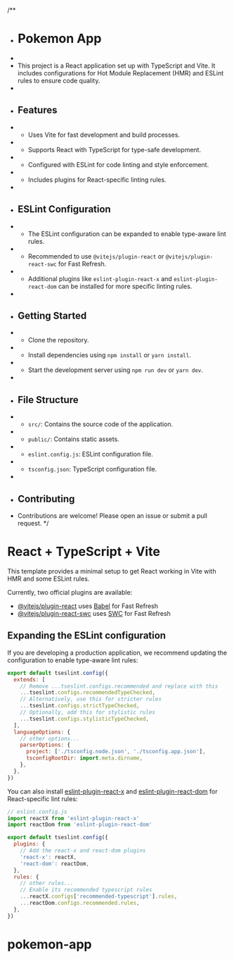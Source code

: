 
/**
 * # Pokemon App
 * 
 * This project is a React application set up with TypeScript and Vite. It includes configurations for Hot Module Replacement (HMR) and ESLint rules to ensure code quality.
 * 
 * ## Features
 * - Uses Vite for fast development and build processes.
 * - Supports React with TypeScript for type-safe development.
 * - Configured with ESLint for code linting and style enforcement.
 * - Includes plugins for React-specific linting rules.
 * 
 * ## ESLint Configuration
 * - The ESLint configuration can be expanded to enable type-aware lint rules.
 * - Recommended to use `@vitejs/plugin-react` or `@vitejs/plugin-react-swc` for Fast Refresh.
 * - Additional plugins like `eslint-plugin-react-x` and `eslint-plugin-react-dom` can be installed for more specific linting rules.
 * 
 * ## Getting Started
 * - Clone the repository.
 * - Install dependencies using `npm install` or `yarn install`.
 * - Start the development server using `npm run dev` or `yarn dev`.
 * 
 * ## File Structure
 * - `src/`: Contains the source code of the application.
 * - `public/`: Contains static assets.
 * - `eslint.config.js`: ESLint configuration file.
 * - `tsconfig.json`: TypeScript configuration file.
 * 
 * ## Contributing
 * Contributions are welcome! Please open an issue or submit a pull request.
 */
# React + TypeScript + Vite

This template provides a minimal setup to get React working in Vite with HMR and some ESLint rules.

Currently, two official plugins are available:

- [@vitejs/plugin-react](https://github.com/vitejs/vite-plugin-react/blob/main/packages/plugin-react/README.md) uses [Babel](https://babeljs.io/) for Fast Refresh
- [@vitejs/plugin-react-swc](https://github.com/vitejs/vite-plugin-react-swc) uses [SWC](https://swc.rs/) for Fast Refresh

## Expanding the ESLint configuration

If you are developing a production application, we recommend updating the configuration to enable type-aware lint rules:

```js
export default tseslint.config({
  extends: [
    // Remove ...tseslint.configs.recommended and replace with this
    ...tseslint.configs.recommendedTypeChecked,
    // Alternatively, use this for stricter rules
    ...tseslint.configs.strictTypeChecked,
    // Optionally, add this for stylistic rules
    ...tseslint.configs.stylisticTypeChecked,
  ],
  languageOptions: {
    // other options...
    parserOptions: {
      project: ['./tsconfig.node.json', './tsconfig.app.json'],
      tsconfigRootDir: import.meta.dirname,
    },
  },
})
```

You can also install [eslint-plugin-react-x](https://github.com/Rel1cx/eslint-react/tree/main/packages/plugins/eslint-plugin-react-x) and [eslint-plugin-react-dom](https://github.com/Rel1cx/eslint-react/tree/main/packages/plugins/eslint-plugin-react-dom) for React-specific lint rules:

```js
// eslint.config.js
import reactX from 'eslint-plugin-react-x'
import reactDom from 'eslint-plugin-react-dom'

export default tseslint.config({
  plugins: {
    // Add the react-x and react-dom plugins
    'react-x': reactX,
    'react-dom': reactDom,
  },
  rules: {
    // other rules...
    // Enable its recommended typescript rules
    ...reactX.configs['recommended-typescript'].rules,
    ...reactDom.configs.recommended.rules,
  },
})
```
# pokemon-app
